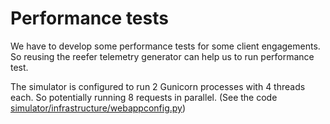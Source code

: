 # Performance tests

We have to develop some performance tests for some client engagements. So reusing the reefer telemetry generator can help us to run performance test.

The simulator is configured to run 2 Gunicorn processes with 4 threads each. So potentially running 8 requests in parallel. (See the code [simulator/infrastructure/webappconfig.py]())
